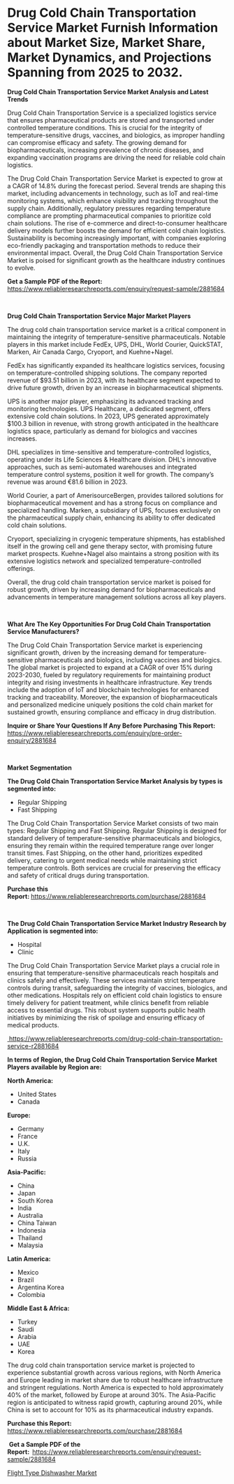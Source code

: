 <p><h1>Drug Cold Chain Transportation Service Market Furnish Information about Market Size, Market Share, Market Dynamics, and Projections Spanning from 2025 to 2032.</h1></p><p><strong>Drug Cold Chain Transportation Service Market Analysis and Latest Trends</strong></p>
<p><p>Drug Cold Chain Transportation Service is a specialized logistics service that ensures pharmaceutical products are stored and transported under controlled temperature conditions. This is crucial for the integrity of temperature-sensitive drugs, vaccines, and biologics, as improper handling can compromise efficacy and safety. The growing demand for biopharmaceuticals, increasing prevalence of chronic diseases, and expanding vaccination programs are driving the need for reliable cold chain logistics.</p><p>The Drug Cold Chain Transportation Service Market is expected to grow at a CAGR of 14.8% during the forecast period. Several trends are shaping this market, including advancements in technology, such as IoT and real-time monitoring systems, which enhance visibility and tracking throughout the supply chain. Additionally, regulatory pressures regarding temperature compliance are prompting pharmaceutical companies to prioritize cold chain solutions. The rise of e-commerce and direct-to-consumer healthcare delivery models further boosts the demand for efficient cold chain logistics. Sustainability is becoming increasingly important, with companies exploring eco-friendly packaging and transportation methods to reduce their environmental impact. Overall, the Drug Cold Chain Transportation Service Market is poised for significant growth as the healthcare industry continues to evolve.</p></p>
<p><strong>Get a Sample PDF of the Report:&nbsp;</strong> <a href="https://www.reliableresearchreports.com/enquiry/request-sample/2881684?utm_campaign=2251&utm_medium=2&utm_source=Github&utm_content=ia&utm_term=12032025&utm_id=drug-cold-chain-transportation-service">https://www.reliableresearchreports.com/enquiry/request-sample/2881684</a></p>
<p>&nbsp;</p>
<p><strong>Drug Cold Chain Transportation Service Major Market Players</strong></p>
<p><p>The drug cold chain transportation service market is a critical component in maintaining the integrity of temperature-sensitive pharmaceuticals. Notable players in this market include FedEx, UPS, DHL, World Courier, QuickSTAT, Marken, Air Canada Cargo, Cryoport, and Kuehne+Nagel.</p><p>FedEx has significantly expanded its healthcare logistics services, focusing on temperature-controlled shipping solutions. The company reported revenue of $93.51 billion in 2023, with its healthcare segment expected to drive future growth, driven by an increase in biopharmaceutical shipments.</p><p>UPS is another major player, emphasizing its advanced tracking and monitoring technologies. UPS Healthcare, a dedicated segment, offers extensive cold chain solutions. In 2023, UPS generated approximately $100.3 billion in revenue, with strong growth anticipated in the healthcare logistics space, particularly as demand for biologics and vaccines increases.</p><p>DHL specializes in time-sensitive and temperature-controlled logistics, operating under its Life Sciences & Healthcare division. DHL's innovative approaches, such as semi-automated warehouses and integrated temperature control systems, position it well for growth. The company’s revenue was around €81.6 billion in 2023.</p><p>World Courier, a part of AmerisourceBergen, provides tailored solutions for biopharmaceutical movement and has a strong focus on compliance and specialized handling. Marken, a subsidiary of UPS, focuses exclusively on the pharmaceutical supply chain, enhancing its ability to offer dedicated cold chain solutions.</p><p>Cryoport, specializing in cryogenic temperature shipments, has established itself in the growing cell and gene therapy sector, with promising future market prospects. Kuehne+Nagel also maintains a strong position with its extensive logistics network and specialized temperature-controlled offerings.</p><p>Overall, the drug cold chain transportation service market is poised for robust growth, driven by increasing demand for biopharmaceuticals and advancements in temperature management solutions across all key players.</p></p>
<p>&nbsp;</p>
<p><strong>What Are The Key Opportunities For Drug Cold Chain Transportation Service Manufacturers?</strong></p>
<p><p>The Drug Cold Chain Transportation Service market is experiencing significant growth, driven by the increasing demand for temperature-sensitive pharmaceuticals and biologics, including vaccines and biologics. The global market is projected to expand at a CAGR of over 15% during 2023-2030, fueled by regulatory requirements for maintaining product integrity and rising investments in healthcare infrastructure. Key trends include the adoption of IoT and blockchain technologies for enhanced tracking and traceability. Moreover, the expansion of biopharmaceuticals and personalized medicine uniquely positions the cold chain market for sustained growth, ensuring compliance and efficacy in drug distribution.</p></p>
<p><strong>Inquire or Share Your Questions If Any Before Purchasing This Report:</strong> <a href="https://www.reliableresearchreports.com/enquiry/pre-order-enquiry/2881684?utm_campaign=2251&utm_medium=2&utm_source=Github&utm_content=ia&utm_term=12032025&utm_id=drug-cold-chain-transportation-service">https://www.reliableresearchreports.com/enquiry/pre-order-enquiry/2881684</a></p>
<p>&nbsp;</p>
<p><strong>Market Segmentation</strong></p>
<p><strong>The Drug Cold Chain Transportation Service Market Analysis by types is segmented into:</strong></p>
<p><ul><li>Regular Shipping</li><li>Fast Shipping</li></ul></p>
<p><p>The Drug Cold Chain Transportation Service Market consists of two main types: Regular Shipping and Fast Shipping. Regular Shipping is designed for standard delivery of temperature-sensitive pharmaceuticals and biologics, ensuring they remain within the required temperature range over longer transit times. Fast Shipping, on the other hand, prioritizes expedited delivery, catering to urgent medical needs while maintaining strict temperature controls. Both services are crucial for preserving the efficacy and safety of critical drugs during transportation.</p></p>
<p><strong>Purchase this Report:&nbsp;</strong><a href="https://www.reliableresearchreports.com/purchase/2881684?utm_campaign=2251&utm_medium=2&utm_source=Github&utm_content=ia&utm_term=12032025&utm_id=drug-cold-chain-transportation-service">https://www.reliableresearchreports.com/purchase/2881684</a></p>
<p>&nbsp;</p>
<p><strong>The Drug Cold Chain Transportation Service Market Industry Research by Application is segmented into:</strong></p>
<p><ul><li>Hospital</li><li>Clinic</li></ul></p>
<p><p>The Drug Cold Chain Transportation Service Market plays a crucial role in ensuring that temperature-sensitive pharmaceuticals reach hospitals and clinics safely and effectively. These services maintain strict temperature controls during transit, safeguarding the integrity of vaccines, biologics, and other medications. Hospitals rely on efficient cold chain logistics to ensure timely delivery for patient treatment, while clinics benefit from reliable access to essential drugs. This robust system supports public health initiatives by minimizing the risk of spoilage and ensuring efficacy of medical products.</p></p>
<p><a href="https://www.reliableresearchreports.com/drug-cold-chain-transportation-service-r2881684?utm_campaign=2251&utm_medium=2&utm_source=Github&utm_content=ia&utm_term=12032025&utm_id=drug-cold-chain-transportation-service">&nbsp;https://www.reliableresearchreports.com/drug-cold-chain-transportation-service-r2881684</a></p>
<p><strong>In terms of Region, the Drug Cold Chain Transportation Service Market Players available by Region are:</strong></p>
<p>
    <p> <strong> North America: </strong>
        <ul>
            <li>United States</li>
            <li>Canada</li>
        </ul>
        </p> 
    <p> <strong> Europe: </strong>
        <ul>
            <li>Germany</li>
            <li>France</li>
            <li>U.K.</li>
            <li>Italy</li>
            <li>Russia</li>
        </ul>
        </p> 
    <p> <strong> Asia-Pacific: </strong>
        <ul>
            <li>China</li>
            <li>Japan</li>
            <li>South Korea</li>
            <li>India</li>
            <li>Australia</li>
            <li>China Taiwan</li>
            <li>Indonesia</li>
            <li>Thailand</li>
            <li>Malaysia</li>
        </ul>
        </p> 
    <p> <strong> Latin America: </strong>
        <ul>
            <li>Mexico</li>
            <li>Brazil</li>
            <li>Argentina Korea</li>
            <li>Colombia</li>
        </ul>
        </p> 
    <p> <strong> Middle East & Africa: </strong>
        <ul>
            <li>Turkey</li>
            <li>Saudi</li>
            <li>Arabia</li>
            <li>UAE</li>
            <li>Korea</li>
        </ul>
    </p>
    </p>
<p><p>The drug cold chain transportation service market is projected to experience substantial growth across various regions, with North America and Europe leading in market share due to robust healthcare infrastructure and stringent regulations. North America is expected to hold approximately 40% of the market, followed by Europe at around 30%. The Asia-Pacific region is anticipated to witness rapid growth, capturing around 20%, while China is set to account for 10% as its pharmaceutical industry expands.</p></p>
<p><strong>Purchase this Report: </strong><a href="https://www.reliableresearchreports.com/purchase/2881684?utm_campaign=2251&utm_medium=2&utm_source=Github&utm_content=ia&utm_term=12032025&utm_id=drug-cold-chain-transportation-service">https://www.reliableresearchreports.com/purchase/2881684</a></p>
<p>&nbsp;<strong>Get a Sample PDF of the Report:&nbsp;&nbsp;</strong><a href="https://www.reliableresearchreports.com/enquiry/request-sample/2881684?utm_campaign=2251&utm_medium=2&utm_source=Github&utm_content=ia&utm_term=12032025&utm_id=drug-cold-chain-transportation-service">https://www.reliableresearchreports.com/enquiry/request-sample/2881684</a></p>
<p><strong></strong></p>
<p><p><a href="https://github.com/SanjidaKhan901/Market-Research-Report-List-1/blob/main/flight-type-dishwasher-market.md?utm_campaign=2251&utm_medium=2&utm_source=Github&utm_content=ia&utm_term=12032025&utm_id=drug-cold-chain-transportation-service">Flight Type Dishwasher Market</a></p></p>